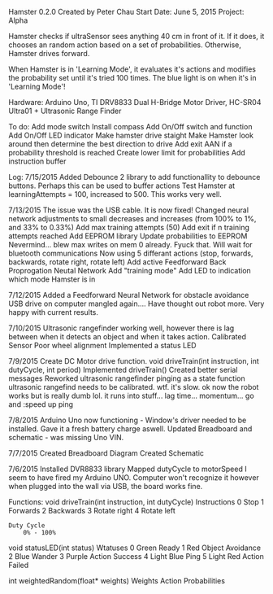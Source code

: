 Hamster 0.2.0 
Created by Peter Chau
Start Date: June 5, 2015
Project: Alpha

Hamster checks if ultraSensor sees anything 40 cm in front of it. If it does, it chooses an random action based on a set of probabilities. Otherwise, Hamster drives forward. 

When Hamster is in 'Learning Mode', it evaluates it's actions and modifies the probability set until it's tried 100 times. The blue light is on when it's in 'Learning Mode'!

Hardware: Arduino Uno, TI DRV8833 Dual H-Bridge Motor Driver, HC-SR04 Ultra01 + Ultrasonic Range Finder

To do:
Add mode switch
Install compass
Add On/Off switch and function
Add On/Off LED indicator
Make hamster drive staight
Make Hamster look around then determine the best direction to drive
Add exit AAN if a probability threshold is reached
Create lower limit for probabilities
Add instruction buffer

Log:
7/15/2015
Added Debounce 2 library to add functionallity to debounce buttons. Perhaps this can be used to buffer actions
Test Hamster at learningAttempts = 100, increased to 500. This works very well.

7/13/2015
The issue was the USB cable. It is now fixed!
Changed neural network adjustments to small decreases and increases (from 100% to 1%, and 33% to 0.33%)
Add max training attempts (50)
  Add exit if n training attempts reached
Add EEPROM library
  Update probabilities to EEPROM
  Nevermind... blew max writes on mem 0 already. Fyuck that. Will wait for bluetooth communications
Now using 5 differant actions (stop, forwards, backwards, rotate right, rotate left)
Add active Feedforward Back Proprogation Neutal Network
  Add "training mode"
  Add LED to indication which mode Hamster is in

7/12/2015
Added a Feedforward Neural Network for obstacle avoidance
USB drive on computer mangled again.... Have thought out robot more. Very happy with current results.

7/10/2015
Ultrasonic rangefinder working well, however there is lag between when it detects an object and when it takes action.
  Calibrated Sensor
Poor wheel alignment
Implemented a status LED

7/9/2015
Create DC Motor drive function. void driveTrain(int instruction, int dutyCycle, int period)
Implemented driveTrain()
Created better serial messages
Reworked ultrasonic rangefinder pinging as a state function
ultrasonic rangefind needs to be calibrated. wtf. it's slow.
ok now the robot works but is really dumb lol. it runs into stuff... lag time... momentum... go and :speed up ping

7/8/2015
Arduino Uno now functioning - Window's driver needed to be installed. Gave it a fresh battery charge aswell.
Updated Breadboard and schematic - was missing Uno VIN.

7/7/2015
Created Breadboard Diagram
Created Schematic

7/6/2015
Installed DVR8833 library
Mapped dutyCycle to motorSpeed
I seem to have fired my Arduino UNO. Computer won't recognize it however when plugged into the wall via USB, the board works fine.

Functions:
void driveTrain(int instruction, int dutyCycle)
	Instructions
		0	Stop
		1	Forwards
		2	Backwards
		3	Rotate right
		4	Rotate left

	Duty Cycle
		0% - 100%

void statusLED(int status)
	Wtatuses
		0	Green		Ready
		1	Red 		Object Avoidance
		2	Blue 		Wander
		3	Purple		Action Success
		4	Light Blue 	Ping
		5	Light Red 	Action Failed

int weightedRandom(float* weights)
	Weights
		Action Probabilities
